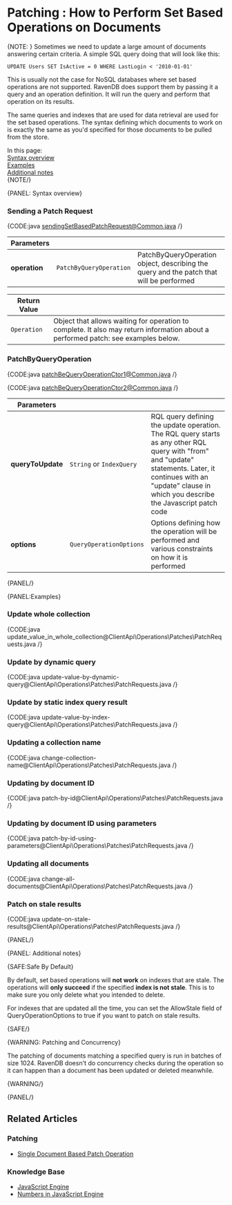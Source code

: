 ﻿# Patching : How to Perform Set Based Operations on Documents

{NOTE: }
Sometimes we need to update a large amount of documents answering certain criteria. A simple SQL query doing that will look like this:

`UPDATE Users SET IsActive = 0 WHERE LastLogin < '2010-01-01'`   

This is usually not the case for NoSQL databases where set based operations are not supported. RavenDB does support them by passing it a query and an operation definition. It will run the query and perform that operation on its results.

The same queries and indexes that are used for data retrieval are used for the set based operations. The syntax defining which documents to work on is exactly the same as you'd specified for those documents to be pulled from the store.

In this page:  
[Syntax overview](../../../client-api/operations/patching/set-based#syntax-overview)  
[Examples](../../../client-api/operations/patching/set-based#examples)  
[Additional notes](../../../client-api/operations/patching/set-based#additional-notes)  
{NOTE/}


{PANEL: Syntax overview}

### Sending a Patch Request

{CODE:java sendingSetBasedPatchRequest@Common.java /}

| Parameters | | |
| ------------- | ------------- | ----- |
| **operation** | `PatchByQueryOperation` | PatchByQueryOperation object, describing the query and the patch that will be performed |

| Return Value | |
| ------------- | ----- |
| `Operation` | Object that allows waiting for operation to complete. It also may return information about a performed patch: see examples below. |

### PatchByQueryOperation

{CODE:java patchBeQueryOperationCtor1@Common.java /}

{CODE:java patchBeQueryOperationCtor2@Common.java /}

| Parameters | | |
| ------------- | ------------- | ----- |
| **queryToUpdate** | `String` or `IndexQuery` | RQL query defining the update operation. The RQL query starts as any other RQL query with "from" and "update" statements. Later, it continues with an "update" clause in which you describe the Javascript patch code
| **options** | `QueryOperationOptions` | Options defining how the operation will be performed and various constraints on how it is performed

{PANEL/}

{PANEL:Examples}

### Update whole collection
{CODE:java update_value_in_whole_collection@ClientApi\Operations\Patches\PatchRequests.java /}

### Update by dynamic query
{CODE:java update-value-by-dynamic-query@ClientApi\Operations\Patches\PatchRequests.java /}

### Update by static index query result
{CODE:java update-value-by-index-query@ClientApi\Operations\Patches\PatchRequests.java /}

### Updating a collection name
{CODE:java change-collection-name@ClientApi\Operations\Patches\PatchRequests.java /}

### Updating by document ID
{CODE:java patch-by-id@ClientApi\Operations\Patches\PatchRequests.java /}

### Updating by document ID using parameters
{CODE:java patch-by-id-using-parameters@ClientApi\Operations\Patches\PatchRequests.java /}

### Updating all documents
{CODE:java change-all-documents@ClientApi\Operations\Patches\PatchRequests.java /}

### Patch on stale results
{CODE:java update-on-stale-results@ClientApi\Operations\Patches\PatchRequests.java /}

{PANEL/}

{PANEL: Additional notes}

{SAFE:Safe By Default}

By default, set based operations will **not work** on indexes that are stale. The operations will **only succeed** if the specified **index is not stale**. This is to make sure you only delete what you intended to delete. 

For indexes that are updated all the time, you can set the AllowStale field of QueryOperationOptions to true if you want to patch on stale results. 

{SAFE/}

{WARNING: Patching and Concurrency} 

The patching of documents matching a specified query is run in batches of size 1024. RavenDB doesn't do concurrency checks during the operation so it can happen than a document has been updated or deleted meanwhile.

{WARNING/}

{PANEL/}

## Related Articles

### Patching

- [Single Document Based Patch Operation](../../../client-api/operations/patching/single-document)

### Knowledge Base

- [JavaScript Engine](../../../server/kb/javascript-engine)
- [Numbers in JavaScript Engine](../../../server/kb/numbers-in-ravendb#numbers-in-javascript-engine)
